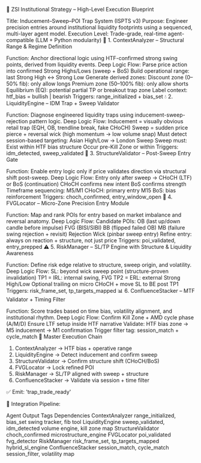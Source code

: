 🧠 ZSI Institutional Strategy – High-Level Execution Blueprint

Title: Inducement–Sweep–POI Trap System (ISPTS v3)
Purpose: Engineer precision entries around institutional liquidity footprints using a sequenced, multi-layer agent model.
Execution Level: Trade-grade, real-time agent-compatible (LLM + Python modularity)
🧱 1. ContextAnalyzer – Structural Range & Regime Definition

Function:
Anchor directional logic using HTF-confirmed strong swing points, derived from liquidity events.
Deep Logic Flow:
Parse price action into confirmed Strong Highs/Lows (sweep + BoS)
Build operational range: last Strong High ↔ Strong Low
Generate derived zones:
Discount zone (0–50% fib): only allow longs
Premium zone (50–100% fib): only allow shorts
Equilibrium (EQ): potential partial TP or breakout trap zone
Label context: htf_bias = bullish | bearish
Triggers:
range_initialized + bias_set
💧 2. LiquidityEngine – IDM Trap + Sweep Validator

Function:
Diagnose engineered liquidity traps using inducement-sweep-rejection pattern logic.
Deep Logic Flow:
Inducement = visually obvious retail trap (EQH, OB, trendline break, fake CHoCH)
Sweep = sudden price pierce + reversal wick (high momentum → low volume snap)
Must detect session-based targeting: Asian High/Low → London Sweep
Sweep must:
Exist within HTF bias structure
Occur pre-Kill Zone or within
Triggers:
idm_detected, sweep_validated
🔀 3. StructureValidator – Post-Sweep Entry Gate

Function:
Enable entry logic only if price validates direction via structural shift post-sweep.
Deep Logic Flow:
Entry only after sweep → CHoCH (LTF) or BoS (continuation)
CHoCH confirms new intent
BoS confirms strength
Timeframe sequencing:
M5/M1 CHoCH: primary entry
M15 BoS: bias reinforcement
Triggers:
choch_confirmed, entry_window_open
🧠 4. FVGLocator – Micro-Zone Precision Entry Module

Function:
Map and rank POIs for entry based on market imbalance and reversal anatomy.
Deep Logic Flow:
Candidate POIs:
OB (last up/down candle before impulse)
FVG (BISI/SIBI)
BB (flipped failed OB)
MB (failure swing rejection + revisit)
Rejection Wick (pinbar sweep entry)
Refine entry: always on reaction + structure, not just price
Triggers:
poi_validated, entry_prepped
⚠️ 5. RiskManager – SL/TP Engine with Structure & Liquidity Awareness

Function:
Define risk edge relative to structure, sweep origin, and volatility.
Deep Logic Flow:
SL: beyond wick sweep point (structure-proven invalidation)
TP1 = IRL: internal swing, FVG
TP2 = ERL: external Strong High/Low
Optional trailing on micro CHoCH + move SL to BE post TP1
Triggers:
risk_frame_set, tp_targets_mapped
📊 6. ConfluenceStacker – MTF Validator + Timing Filter

Function:
Score trades based on time bias, volatility alignment, and institutional rhythm.
Deep Logic Flow:
Confirm Kill Zone + AMD cycle phase (A/M/D)
Ensure LTF setup inside HTF narrative
Validate:
HTF bias zone → M5 inducement → M1 confirmation
Trigger filter tag: session_match + cycle_match
🔁 Master Execution Chain

1. ContextAnalyzer      → HTF bias + operative range
2. LiquidityEngine      → Detect inducement and confirm sweep
3. StructureValidator   → Confirm structure shift (CHoCH/BoS)
4. FVGLocator           → Lock refined POI
5. RiskManager          → SL/TP aligned with sweep + structure
6. ConfluenceStacker    → Validate via session + time filter

✅ Emit: 'trap_trade_ready'

🔧 Integration Pipeline:

Agent	Output Tags	Dependencies
ContextAnalyzer	range_initialized, bias_set	swing tracker, fib tool
LiquidityEngine	sweep_validated, idm_detected	volume engine, kill zone map
StructureValidator	choch_confirmed	microstructure_engine
FVGLocator	poi_validated	fvg_detector
RiskManager	risk_frame_set, tp_targets_mapped	hybrid_sl_engine
ConfluenceStacker	session_match, cycle_match	session_filter, volatility map
